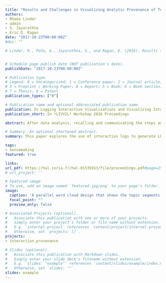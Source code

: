 ```yaml
---
title: "Results and Challenges in Visualizing Analytic Provenance of TextAnalysis Tasks Using Interaction Logs"
authors:
- Rhema Linder
- admin
- S. Jayarathna
- Eric D. Ragan
date: "2017-10-23T00:00:00Z"
#doi: ""

# Linder, R., Peña, A., Jayarathna, S., and Ragan, E. (2016). Results and Challenges in Visualizing Analytic Provenance of Text Analysis Tasks Using Interaction Logs. Logging Interactive Visualizations and Visualizing Interaction Logs (LIVVIL) Workshop at IEEE VIS 2016. (link | pdf)


# Schedule page publish date (NOT publication's date).
publishDate: "2017-10-23T00:00:00Z"

# Publication type.
# Legend: 0 = Uncategorized; 1 = Conference paper; 2 = Journal article;
# 3 = Preprint / Working Paper; 4 = Report; 5 = Book; 6 = Book section;
# 7 = Thesis; 8 = Patent
publication_types: ["0"]

# Publication name and optional abbreviated publication name.
publication: In Logging Interactive Visualizations and Visualizing Interaction Logs (LIVVIL) Workshop at IEEE VIS 2016 Proceedings
publication_short: In *LIVVIL* Workshop 2016 Proceedings

abstract: After data analysis, recalling and communicating the steps and rationale followed during the analysis can be  difficult. This paper explores the use of interaction logs to generate summaries of an analyst’s interest based on interactions with specific data items in a text analysis scenario. Our approach uses data-interaction events as a proxy for user interest in and experience of information. Logging can produce verbose logs that detail all available readable content, so the discussed approach uses topic modeling (LDA) over different time segments to summarize the verbose information and generate visualizations of the history of user interest.  Our preliminary results motivate a discussion on potential benefits and challenges of using interaction data to generate provenance visualizations for text analytics.

# Summary. An optional shortened abstract.
summary: This paper explores the use of interaction logs to generate LDA based summaries of an analyst’s interest based on interactions with specific data items in a text analysis scenario.

tags:
- Sensemaking
featured: true

links:
url_pdf: https://hal.inria.fr/hal-01535913/file/proceedings.pdf#page=25
# url_project: ''

# Featured image
# To use, add an image named `featured.jpg/png` to your page's folder.
image:
  caption: 'A parallel word cloud design that shows the topic segments with the terms in each topic'
  focal_point: ""
  preview_only: false

# Associated Projects (optional).
#   Associate this publication with one or more of your projects.
#   Simply enter your project's folder or file name without extension.
#   E.g. `internal-project` references `content/project/internal-project/index.md`.
#   Otherwise, set `projects: []`.
projects:
- interaction_provenance

# Slides (optional).
#   Associate this publication with Markdown slides.
#   Simply enter your slide deck's filename without extension.
#   E.g. `slides: "example"` references `content/slides/example/index.md`.
#   Otherwise, set `slides: ""`.
slides: example
---
```


<!-- Supplementary notes can be added here, including [code and math](https://sourcethemes.com/academic/docs/writing-markdown-latex/). -->

